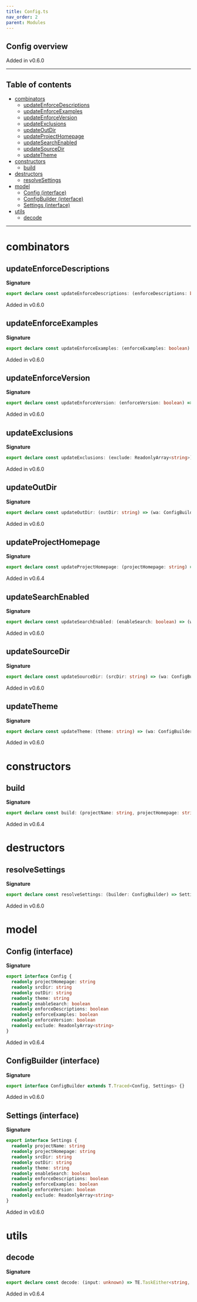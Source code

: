 ```yaml
---
title: Config.ts
nav_order: 2
parent: Modules
---
```


## Config overview

Added in v0.6.0

---

<h2 class="text-delta">Table of contents</h2>

- [combinators](#combinators)
  - [updateEnforceDescriptions](#updateenforcedescriptions)
  - [updateEnforceExamples](#updateenforceexamples)
  - [updateEnforceVersion](#updateenforceversion)
  - [updateExclusions](#updateexclusions)
  - [updateOutDir](#updateoutdir)
  - [updateProjectHomepage](#updateprojecthomepage)
  - [updateSearchEnabled](#updatesearchenabled)
  - [updateSourceDir](#updatesourcedir)
  - [updateTheme](#updatetheme)
- [constructors](#constructors)
  - [build](#build)
- [destructors](#destructors)
  - [resolveSettings](#resolvesettings)
- [model](#model)
  - [Config (interface)](#config-interface)
  - [ConfigBuilder (interface)](#configbuilder-interface)
  - [Settings (interface)](#settings-interface)
- [utils](#utils)
  - [decode](#decode)

---

# combinators

## updateEnforceDescriptions

**Signature**

```ts
export declare const updateEnforceDescriptions: (enforceDescriptions: boolean) => (wa: ConfigBuilder) => ConfigBuilder
```

Added in v0.6.0

## updateEnforceExamples

**Signature**

```ts
export declare const updateEnforceExamples: (enforceExamples: boolean) => (wa: ConfigBuilder) => ConfigBuilder
```

Added in v0.6.0

## updateEnforceVersion

**Signature**

```ts
export declare const updateEnforceVersion: (enforceVersion: boolean) => (wa: ConfigBuilder) => ConfigBuilder
```

Added in v0.6.0

## updateExclusions

**Signature**

```ts
export declare const updateExclusions: (exclude: ReadonlyArray<string>) => (wa: ConfigBuilder) => ConfigBuilder
```

Added in v0.6.0

## updateOutDir

**Signature**

```ts
export declare const updateOutDir: (outDir: string) => (wa: ConfigBuilder) => ConfigBuilder
```

Added in v0.6.0

## updateProjectHomepage

**Signature**

```ts
export declare const updateProjectHomepage: (projectHomepage: string) => (wa: ConfigBuilder) => ConfigBuilder
```

Added in v0.6.4

## updateSearchEnabled

**Signature**

```ts
export declare const updateSearchEnabled: (enableSearch: boolean) => (wa: ConfigBuilder) => ConfigBuilder
```

Added in v0.6.0

## updateSourceDir

**Signature**

```ts
export declare const updateSourceDir: (srcDir: string) => (wa: ConfigBuilder) => ConfigBuilder
```

Added in v0.6.0

## updateTheme

**Signature**

```ts
export declare const updateTheme: (theme: string) => (wa: ConfigBuilder) => ConfigBuilder
```

Added in v0.6.0

# constructors

## build

**Signature**

```ts
export declare const build: (projectName: string, projectHomepage: string) => ConfigBuilder
```

Added in v0.6.4

# destructors

## resolveSettings

**Signature**

```ts
export declare const resolveSettings: (builder: ConfigBuilder) => Settings
```

Added in v0.6.0

# model

## Config (interface)

**Signature**

```ts
export interface Config {
  readonly projectHomepage: string
  readonly srcDir: string
  readonly outDir: string
  readonly theme: string
  readonly enableSearch: boolean
  readonly enforceDescriptions: boolean
  readonly enforceExamples: boolean
  readonly enforceVersion: boolean
  readonly exclude: ReadonlyArray<string>
}
```

Added in v0.6.4

## ConfigBuilder (interface)

**Signature**

```ts
export interface ConfigBuilder extends T.Traced<Config, Settings> {}
```

Added in v0.6.0

## Settings (interface)

**Signature**

```ts
export interface Settings {
  readonly projectName: string
  readonly projectHomepage: string
  readonly srcDir: string
  readonly outDir: string
  readonly theme: string
  readonly enableSearch: boolean
  readonly enforceDescriptions: boolean
  readonly enforceExamples: boolean
  readonly enforceVersion: boolean
  readonly exclude: ReadonlyArray<string>
}
```

Added in v0.6.0

# utils

## decode

**Signature**

```ts
export declare const decode: (input: unknown) => TE.TaskEither<string, Partial<Config>>
```

Added in v0.6.4
